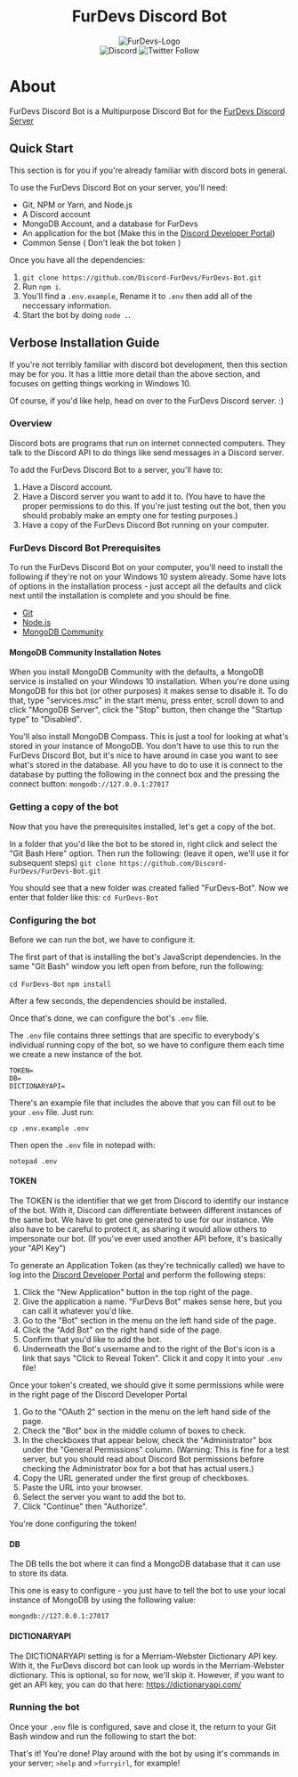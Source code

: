 
<div align="center">
<h1> FurDevs Discord Bot</h1>
<img alt="FurDevs-Logo" src="https://www.furdevs.com/images/picture.png" />
  <br>
<img alt="Discord" src="https://img.shields.io/discord/731520035717251142?color=%238800FF&label=Discord%20Server"> <img alt="Twitter Follow" src="https://img.shields.io/twitter/follow/Fur_Devs?label=Follow%20FurDevs%21&logoColor=%238800ff&style=social">
</div>

# About

FurDevs Discord Bot is a Multipurpose Discord Bot  for the [FurDevs Discord Server](https://discord.gg/JABY6Htnqt)

## Quick Start

This section is for you if you're already familiar with discord bots in general.

To use the FurDevs Discord Bot on your server, you'll need:

- Git, NPM or Yarn, and Node.js
- A Discord account
- MongoDB Account, and a database for FurDevs
- An application for the bot (Make this in the [Discord Developer Portal](https://discord.com/developers/applications))
- Common Sense ( Don't leak the bot token )

Once you have all the dependencies:

1. `git clone https://github.com/Discord-FurDevs/FurDevs-Bot.git`
2. Run `npm i`.
3. You'll find a `.env.example`, Rename it to `.env` then add all of the neccessary information.
4. Start the bot by doing `node .`.

## Verbose Installation Guide

If you're not terribly familiar with discord bot development, then this section may be for you. It has a little more detail than the above section, and focuses on getting things working in Windows 10.

Of course, if you'd like help, head on over to the FurDevs Discord server. :)

### Overview

Discord bots are programs that run on internet connected computers. They talk to the Discord API to do things like send messages in a Discord server.

To add the FurDevs Discord Bot to a server, you'll have to:

1. Have a Discord account.
2. Have a Discord server you want to add it to. (You have to have the proper permissions to do this. If you're just testing out the bot, then you should probably make an empty one for testing purposes.)
3. Have a copy of the FurDevs Discord Bot running on your computer.

### FurDevs Discord Bot Prerequisites

To run the FurDevs Discord Bot on your computer, you'll need to install the following if they're not on your Windows 10 system already. Some have lots of options in the installation process - just accept all the defaults and click next until the installation is complete and you should be fine.

- [Git](https://git-scm.com/download/win)
- [Node.js](https://nodejs.org/en/download/current/)
- [MongoDB Community](https://www.mongodb.com/try/download/community)

#### MongoDB Community Installation Notes

When you install MongoDB Community with the defaults, a MongoDB service is installed on your Windows 10 installation. When you're done using MongoDB for this bot (or other purposes) it makes sense to disable it. To do that, type "services.msc" in the start menu, press enter, scroll down to and click "MongoDB Server", click the "Stop" button, then change the "Startup type" to "Disabled".

You'll also install MongoDB Compass. This is just a tool for looking at what's stored in your instance of MongoDB. You don't have to use this to run the FurDevs Discord Bot, but it's nice to have around in case you want to see what's stored in the database. All you have to do to use it is connect to the database by putting the following in the connect box and the pressing the connect button:
`mongodb://127.0.0.1:27017`

### Getting a copy of the bot

Now that you have the prerequisites installed, let's get a copy of the bot.

In a folder that you'd like the bot to be stored in, right click and select the "Git Bash Here" option. Then run the following: (leave it open, we'll use it for subsequent steps)
`git clone https://github.com/Discord-FurDevs/FurDevs-Bot.git`

You should see that a new folder was created falled "FurDevs-Bot". Now we enter that folder like this:
`cd FurDevs-Bot`

### Configuring the bot

Before we can run the bot, we have to configure it.

The first part of that is installing the bot's JavaScript dependencies. In the same "Git Bash" window you left open from before, run the following:

`cd FurDevs-Bot`
`npm install`

After a few seconds, the dependencies should be installed.

Once that's done, we can configure the bot's `.env` file.

The `.env` file contains three settings that are specific to everybody's individual running copy of the bot, so we have to configure them each time we create a new instance of the bot.

    TOKEN=
    DB=
    DICTIONARYAPI=

There's an example file that includes the above that you can fill out to be your `.env` file. Just run:

`cp .env.example .env`

Then open the `.env` file in notepad with:

`notepad .env`

#### TOKEN

The TOKEN is the identifier that we get from Discord to identify our instance of the bot. With it, Discord can differentiate between different instances of the same bot. We have to get one generated to use for our instance. We also have to be careful to protect it, as sharing it would allow others to impersonate our bot. (If you've ever used another API before, it's basically your "API Key")

To generate an Application Token (as they're technically called) we have to log into the [Discord Developer Portal](https://discord.com/developers/applications) and perform the following steps:

1. Click the "New Application" button in the top right of the page.
2. Give the application a name. "FurDevs Bot" makes sense here, but you can call it whatever you'd like.
3. Go to the "Bot" section in the menu on the left hand side of the page.
4. Click the "Add Bot" on the right hand side of the page.
5. Confirm that you'd like to add the bot.
6. Underneath the Bot's username and to the right of the Bot's icon is a link that says "Click to Reveal Token". Click it and copy it into your `.env` file!

Once your token's created, we should give it some permissions while were in the right page of the Discord Developer Portal

1. Go to the "OAuth 2" section in the menu on the left hand side of the page.
2. Check the "Bot" box in the middle column of boxes to check.
3. In the checkboxes that appear below, check the "Administrator" box under the "General Permissions" column. (Warning: This is fine for a test server, but you should read about Discord Bot permissions before checking the Administrator box for a bot that has actual users.)
4. Copy the URL generated under the first group of checkboxes.
5. Paste the URL into your browser.
6. Select the server you want to add the bot to.
7. Click "Continue" then "Authorize".

You're done configuring the token!

#### DB

The DB tells the bot where it can find a MongoDB database that it can use to store its data.

This one is easy to configure - you just have to tell the bot to use your local instance of MongoDB by using the following value:

`mongodb://127.0.0.1:27017`

#### DICTIONARYAPI

The DICTIONARYAPI setting is for a Merriam-Webster Dictionary API key. With it, the FurDevs discord bot can look up words in the Merriam-Webster dictionary. This is optional, so for now, we'll skip it. However, if you want to get an API key, you can do that here: https://dictionaryapi.com/

### Running the bot

Once your `.env` file is configured, save and close it, the return to your Git Bash window and run the following to start the bot:

That's it! You're done! Play around with the bot by using it's commands in your server; `>help` and `>furryirl`, for example!
